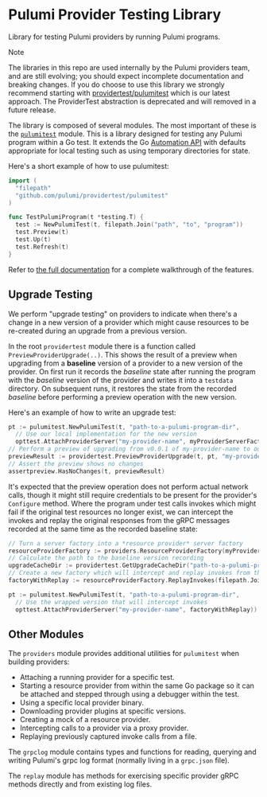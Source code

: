 # Pulumi Provider Testing Library

Library for testing Pulumi providers by running Pulumi programs.

> [!NOTE]
> The libraries in this repo are used internally by the Pulumi providers team, and are still evolving; you should expect incomplete documentation and breaking changes. If you do choose to use this library we strongly recommend starting with [providertest/pulumitest](https://github.com/pulumi/providertest/tree/main/pulumitest) which is our latest approach. The ProviderTest abstraction is deprecated and will removed in a future release.

The library is composed of several modules. The most important of these is the [`pulumitest`](./pulumitest/) module. This is a library designed for testing any Pulumi program within a Go test. It extends the Go [Automation API](https://www.pulumi.com/automation/) with defaults appropriate for local testing such as using temporary directories for state.

Here's a short example of how to use pulumitest:

```go
import (
  "filepath"
  "github.com/pulumi/providertest/pulumitest"
)

func TestPulumiProgram(t *testing.T) {
  test := NewPulumiTest(t, filepath.Join("path", "to", "program"))
  test.Preview(t)
  test.Up(t)
  test.Refresh(t)
}
```

Refer to [the full documentation](./pulumitest/README.md) for a complete walkthrough of the features.

## Upgrade Testing

We perform "upgrade testing" on providers to indicate when there's a change in a new version of a provider which might cause resources to be re-created during an upgrade from a previous version.

In the root `providertest` module there is a function called `PreviewProviderUpgrade(..)`. This shows the result of a preview when upgrading from a **baseline** version of a provider to a new version of the provider. On first run it records the *baseline* state after running the program with the *baseline* version of the provider and writes it into a `testdata` directory. On subsequent runs, it restores the state from the recorded *baseline* before performing a preview operation with the new version.

Here's an example of how to write an upgrade test:

```go
pt := pulumitest.NewPulumiTest(t, "path-to-a-pulumi-program-dir",
  // Use our local implementation for the new version
  opttest.AttachProviderServer("my-provider-name", myProviderServerFactory))
// Perform a preview of upgrading from v0.0.1 of my-provider-name to our new version.
previewResult := providertest.PreviewProviderUpgrade(t, pt, "my-provider-name", "0.0.1")
// Assert the preview shows no changes
assertpreview.HasNoChanges(t, previewResult)
```

It's expected that the preview operation does not perform actual network calls, though it might still require credentials to be present for the provider's `Configure` method. Where the program under test calls invokes which might fail if the original test resources no longer exist, we can intercept the invokes and replay the original responses from the gRPC messages recorded at the same time as the recorded baseline state:

```go
// Turn a server factory into a *resource provider* server factory
resourceProviderFactory := providers.ResourceProviderFactory(myProviderServerFactory)
// Calculate the path to the baseline version recording
upgradeCacheDir := providertest.GetUpgradeCacheDir("path-to-a-pulumi-program-dir", "5.60.0")
// Create a new factory which will intercept and replay invokes from the recorded grpc.json
factoryWithReplay := resourceProviderFactory.ReplayInvokes(filepath.Join(upgradeCacheDir, "grpc.json"), true)

pt := pulumitest.NewPulumiTest(t, "path-to-a-pulumi-program-dir",
  // Use the wrapped version that will intercept invokes
  opttest.AttachProviderServer("my-provider-name", factoryWithReplay))
```

## Other Modules

The `providers` module provides additional utilities for `pulumitest` when building providers:

- Attaching a running provider for a specific test.
- Starting a resource provider from within the same Go package so it can be attached and stepped through using a debugger within the test.
- Using a specific local provider binary.
- Downloading provider plugins at specific versions.
- Creating a mock of a resource provider.
- Intercepting calls to a provider via a proxy provider.
- Replaying previously captured invoke calls from a file.

The `grpclog` module contains types and functions for reading, querying and writing Pulumi's grpc log format (normally living in a `grpc.json` file).

The `replay` module has methods for exercising specific provider gRPC methods directly and from existing log files.
